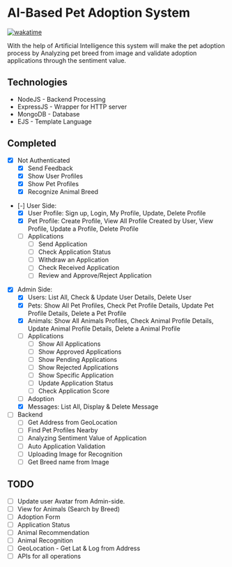 # **AI-Based Pet Adoption System** <!-- omit in toc -->

[![wakatime](https://wakatime.com/badge/user/51dfdeb9-1041-42fb-9208-3de488dcae61/project/aa2ef1dc-e164-4834-8d6a-cef8208db923.svg?style=social)](https://wakatime.com/badge/user/51dfdeb9-1041-42fb-9208-3de488dcae61/project/aa2ef1dc-e164-4834-8d6a-cef8208db923)

With the help of Artificial Intelligence this system will make the pet adoption process by Analyzing pet breed from image and validate adoption applications through the sentiment value.

## **Technologies**

-   NodeJS - Backend Processing
-   ExpressJS - Wrapper for HTTP server
-   MongoDB - Database
-   EJS - Template Language

## **Completed**

-   [x] Not Authenticated
    -   [x] Send Feedback
    -   [x] Show User Profiles
    -   [x] Show Pet Profiles
    -   [x] Recognize Animal Breed
-   [-] User Side:
    -   [x] User Profile: Sign up, Login, My Profile, Update, Delete Profile
    -   [x] Pet Profile: Create Profile, View All Profile Created by User, View Profile, Update a Profile, Delete Profile
    -   [ ] Applications
        -   [ ] Send Application
        -   [ ] Check Application Status
        -   [ ] Withdraw an Application
        -   [ ] Check Received Application
        -   [ ] Review and Approve/Reject Application
-   [x] Admin Side:
    -   [x] Users: List All, Check & Update User Details, Delete User
    -   [x] Pets: Show All Pet Profiles, Check Pet Profile Details, Update Pet Profile Details, Delete a Pet Profile
    -   [x] Animals: Show All Animals Profiles, Check Animal Profile Details, Update Animal Profile Details, Delete a Animal Profile
    -   [ ] Applications
        -   [ ] Show All Applications
        -   [ ] Show Approved Applications
        -   [ ] Show Pending Applications
        -   [ ] Show Rejected Applications
        -   [ ] Show Specific Application
        -   [ ] Update Application Status
        -   [ ] Check Application Score
    -   [ ] Adoption
    -   [x] Messages: List All, Display & Delete Message
-   [ ] Backend
    -   [ ] Get Address from GeoLocation
    -   [ ] Find Pet Profiles Nearby
    -   [ ] Analyzing Sentiment Value of Application
    -   [ ] Auto Application Validation
    -   [ ] Uploading Image for Recognition
    -   [ ] Get Breed name from Image

## **TODO**

-   [ ] Update user Avatar from Admin-side.
-   [ ] View for Animals (Search by Breed)
-   [ ] Adoption Form
-   [ ] Application Status
-   [ ] Animal Recommendation
-   [ ] Animal Recognition
-   [ ] GeoLocation - Get Lat & Log from Address
-   [ ] APIs for all operations
